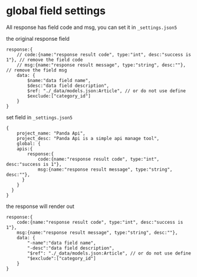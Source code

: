 # global field settings

All response has field code and msg, you can set it in `_settings.json5`

the original response field

``` json5
response:{
    // code:{name:"response result code", type:"int", desc:"success is 1"}, // remove the field code
    // msg:{name:"response result message", type:"string", desc:""}, // remove the field msg
    data: {
        $name:"data field name",
        $desc:"data field description",
        $ref: "./_data/models.json:Article", // or do not use define
        $exclude:["category_id"]
    }
}
```

set field in `_settings.json5`

``` json5
{
    project_name: "Panda Api",
    project_desc: "Panda Api is a simple api manage tool",
    global: {
    apis:{
        response:{
            code:{name:"response result code", type:"int", desc:"success is 1"},
            msg:{name:"response result message", type:"string", desc:""},
      }
    }
  }
}
```



the response will render out

``` json5
response:{
    code:{name:"response result code", type:"int", desc:"success is 1"},
    msg:{name:"response result message", type:"string", desc:""},
    data: {
        "-name":"data field name",
        "-desc":"data field description",
        "$ref": "./_data/models.json:Article", // or do not use define
        "$exclude":["category_id"]
    }
}
```

